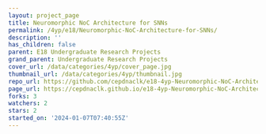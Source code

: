 ```yaml
---
layout: project_page
title: Neuromorphic NoC Architecture for SNNs
permalink: /4yp/e18/Neuromorphic-NoC-Architecture-for-SNNs/
description: ''
has_children: false
parent: E18 Undergraduate Research Projects
grand_parent: Undergraduate Research Projects
cover_url: /data/categories/4yp/cover_page.jpg
thumbnail_url: /data/categories/4yp/thumbnail.jpg
repo_url: https://github.com/cepdnaclk/e18-4yp-Neuromorphic-NoC-Architecture-for-SNNs
page_url: https://cepdnaclk.github.io/e18-4yp-Neuromorphic-NoC-Architecture-for-SNNs
forks: 3
watchers: 2
stars: 2
started_on: '2024-01-07T07:40:55Z'
---
```


